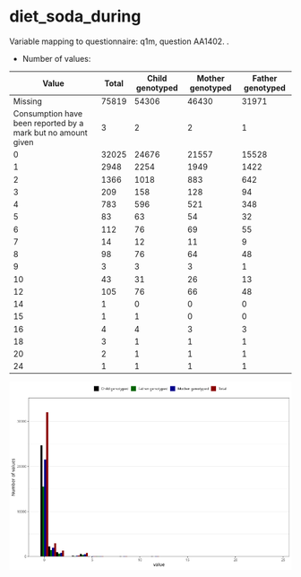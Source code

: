 # diet_soda_during
Variable mapping to questionnaire: q1m, question AA1402.
.
- Number of values:

| Value | Total | Child genotyped | Mother genotyped | Father genotyped |
| ----- | ----- | --------------- | ---------------- | ---------------- |
| Missing | 75819 | 54306 | 46430 | 31971 |
| Consumption have been reported by a mark but no amount given | 3 | 2 | 2 |1 |
| 0 | 32025 | 24676 | 21557 |15528 |
| 1 | 2948 | 2254 | 1949 |1422 |
| 2 | 1366 | 1018 | 883 |642 |
| 3 | 209 | 158 | 128 |94 |
| 4 | 783 | 596 | 521 |348 |
| 5 | 83 | 63 | 54 |32 |
| 6 | 112 | 76 | 69 |55 |
| 7 | 14 | 12 | 11 |9 |
| 8 | 98 | 76 | 64 |48 |
| 9 | 3 | 3 | 3 |1 |
| 10 | 43 | 31 | 26 |13 |
| 12 | 105 | 76 | 66 |48 |
| 14 | 1 | 0 | 0 |0 |
| 15 | 1 | 1 | 0 |0 |
| 16 | 4 | 4 | 3 |3 |
| 18 | 3 | 1 | 1 |1 |
| 20 | 2 | 1 | 1 |1 |
| 24 | 1 | 1 | 1 |1 |



![](diet_soda_during_n.png)



